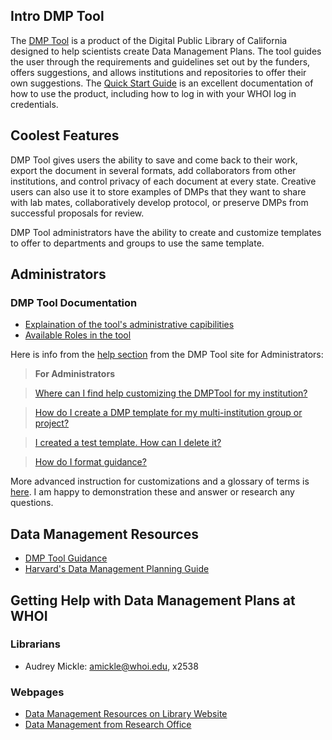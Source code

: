 ## Intro DMP Tool

The [DMP Tool](https://dmptool.org/) is a product of the Digital Public Library of California designed to help scientists create Data Management Plans. The tool guides the user through the requirements and guidelines set out by the funders, offers suggestions, and allows institutions and repositories to offer their own suggestions. 
The [Quick Start Guide](https://dmptool.org/quickstartguide/) is an excellent documentation of how to use the product, including how to log in with your WHOI log in credentials. 

## Coolest Features

DMP Tool gives users the ability to save and come back to their work, export the document in several formats, add collaborators from other institutions, and control privacy of each document at every state. Creative users can also use it to store examples of DMPs that they want to share with lab mates, collaboratively develop protocol, or preserve DMPs from successful proposals for review.

DMP Tool administrators have the ability to create and customize templates to offer to departments and groups to use the same template. 

## Administrators 

### DMP Tool Documentation

- [Explaination of the tool's administrative capibilities](https://github.com/CDLUC3/dmptool/wiki/Institution-Profile-Customization)
- [Available Roles in the tool](https://github.com/CDLUC3/dmptool/wiki/Administrator-Roles)

Here is info from the [help section](https://github.com/CDLUC3/dmptool/wiki/FAQ) from the DMP Tool site for Administrators:

>**For Administrators**

>[Where can I find help customizing the DMPTool for my institution?](https://github.com/CDLUC3/dmptool/wiki/FAQ#q-where-can-i-find-help-customizing-the-dmptool-for-my-institution)

>[How do I create a DMP template for my multi-institution group or project?](https://github.com/CDLUC3/dmptool/wiki/FAQ#q-how-do-i-create-a-dmp-template-for-my-multi-institution-group-or-project)

>[I created a test template. How can I delete it?](https://github.com/CDLUC3/dmptool/wiki/FAQ#q-i-created-a-test-template-how-can-i-delete-it)

>[How do I format guidance?](https://github.com/CDLUC3/dmptool/wiki/FAQ#q-how-do-i-format-guidance)

More advanced instruction for customizations and a glossary of terms is [here](https://github.com/CDLUC3/dmptool/wiki/Help-for-Administrators). I am happy to demonstration these and answer or research any questions. 

## Data Management Resources

- [DMP Tool Guidance](https://dmptool.org/dm_guidance) 
- [Harvard's Data Management Planning Guide](http://guides.library.harvard.edu/dmp)

## Getting Help with Data Management Plans at WHOI

### Librarians
- Audrey Mickle: amickle@whoi.edu, x2538

### Webpages
- [Data Management Resources on Library Website](http://mblwhoilibrary.org/services/data-management-resources)
- [Data Management from Research Office](http://www.whoi.edu/DoR/page.do?pid=44235)
